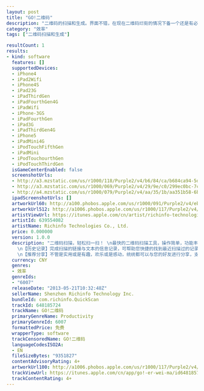 ```yaml
---
layout: post
title: "GO!二维码"
description: "二维码的扫描和生成。界面不错，在现在二维码烂街的情况下备一个还是有必要的。"
category: "效率" 
tags: ["二维码扫描和生成"]

resultCount: 1
results:
- kind: software
  features: []
  supportedDevices:
  - iPhone4
  - iPad2Wifi
  - iPhone4S
  - iPad23G
  - iPadThirdGen
  - iPadFourthGen4G
  - iPadWifi
  - iPhone-3GS
  - iPadFourthGen
  - iPad3G
  - iPadThirdGen4G
  - iPhone5
  - iPadMini4G
  - iPodTouchFifthGen
  - iPadMini
  - iPodTouchourthGen
  - iPodTouchThirdGen
  isGameCenterEnabled: false
  screenshotUrls:
  - http://a3.mzstatic.com/us/r1000/118/Purple2/v4/b6/84/ca/b684ca94-5d6b-0210-109c-109165203df3/mzl.rjuqnelt.1136x1136-75.jpg
  - http://a3.mzstatic.com/us/r1000/069/Purple2/v4/29/9e/c0/299ec0bc-7c74-3a71-09f8-8e975d3774fe/mzl.ihpemthq.1136x1136-75.jpg
  - http://a4.mzstatic.com/us/r1000/079/Purple2/v4/aa/35/1b/aa351b58-6b07-528b-8a6d-c820a77d0aee/mzl.ttxwoiqh.1136x1136-75.jpg
  ipadScreenshotUrls: []
  artworkUrl60: http://a100.phobos.apple.com/us/r1000/091/Purple2/v4/eb/93/23/eb9323b1-d406-8b2e-802a-a95192063275/Icon.png
  artworkUrl512: http://a1006.phobos.apple.com/us/r1000/117/Purple2/v4/8c/31/8e/8c318e09-2b7d-e2fb-3056-52f09616fe4b/mzl.hhemamzy.jpg
  artistViewUrl: https://itunes.apple.com/cn/artist/richinfo-technologies-co./id639554082?uo=4
  artistId: 639554082
  artistName: Richinfo Technologies Co., Ltd.
  price: 0.000000
  version: 1.0.0
  description: "二维码扫描，轻松扫一扫！ \n最快的二维码扫描工具，操作简单，功能丰富，界面精美。 \n\n【二维码扫描】极速的二维码扫描响应，轻松快速完成扫描识别。
    \n【历史记录】完成扫描的链接与文本的信息记录，可帮助您快捷的找到最近扫描过的记录。 \n【我的收藏】可以将心仪的扫描记录保存到收藏中，方便您对重要信息的查看与管理。
    \n【推荐分享】不管是实用或是有趣，欢乐或是感动，统统都可以与您的好友进行分享，支持新浪微博、短信和邮件等分享方式。"
  currency: CNY
  genres:
  - 效率
  genreIds:
  - "6007"
  releaseDate: "2013-05-21T10:32:48Z"
  sellerName: Shenzhen Richinfo Technology Inc.
  bundleId: com.richinfo.QuickScan
  trackId: 648185724
  trackName: GO!二维码
  primaryGenreName: Productivity
  primaryGenreId: 6007
  formattedPrice: 免费
  wrapperType: software
  trackCensoredName: GO!二维码
  languageCodesISO2A:
  - EN
  fileSizeBytes: "9351827"
  contentAdvisoryRating: 4+
  artworkUrl100: http://a1006.phobos.apple.com/us/r1000/117/Purple2/v4/8c/31/8e/8c318e09-2b7d-e2fb-3056-52f09616fe4b/mzl.hhemamzy.jpg
  trackViewUrl: https://itunes.apple.com/cn/app/go!-er-wei-ma/id648185724?mt=8&uo=4
  trackContentRating: 4+
---
```

